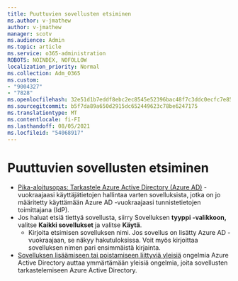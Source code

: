 ```yaml
---
title: Puuttuvien sovellusten etsiminen
ms.author: v-jmathew
author: v-jmathew
manager: scotv
ms.audience: Admin
ms.topic: article
ms.service: o365-administration
ROBOTS: NOINDEX, NOFOLLOW
localization_priority: Normal
ms.collection: Adm_O365
ms.custom:
- "9004327"
- "7828"
ms.openlocfilehash: 32e51d1b7eddf8ebc2ec8545e52396bac48f7c3ddc0ecfc7e85aea50ed5c452a
ms.sourcegitcommit: b5f7da89a650d2915dc652449623c78be6247175
ms.translationtype: MT
ms.contentlocale: fi-FI
ms.lasthandoff: 08/05/2021
ms.locfileid: "54068917"
---
```

# <a name="find-missing-applications"></a>Puuttuvien sovellusten etsiminen

- [Pika-aloitusopas: Tarkastele Azure Active Directory (Azure AD)](https://docs.microsoft.com/azure/active-directory/manage-apps/view-applications-portal) -vuokraajaasi käyttäjätietojen hallintaa varten sovelluksista, jotka on jo määritetty käyttämään Azure AD -vuokraajaasi tunnistetietojen toimittajana (IdP).
- Jos haluat etsiä tiettyä sovellusta, siirry Sovelluksen **tyyppi -valikkoon,** valitse **Kaikki sovellukset** ja valitse **Käytä**.
  - Kirjoita etsimisen sovelluksen nimi. Jos sovellus on lisätty Azure AD -vuokraajaan, se näkyy hakutuloksissa. Voit myös kirjoittaa sovelluksen nimen pari ensimmäistä kirjainta.
- [Sovelluksen lisäämiseen tai poistamiseen liittyviä yleisiä](https://docs.microsoft.com/azure/active-directory/manage-apps/troubleshoot-adding-apps) ongelmia Azure Active Directory auttaa ymmärtämään yleisiä ongelmia, joita sovellusten tarkastelemiseen Azure Active Directory.
